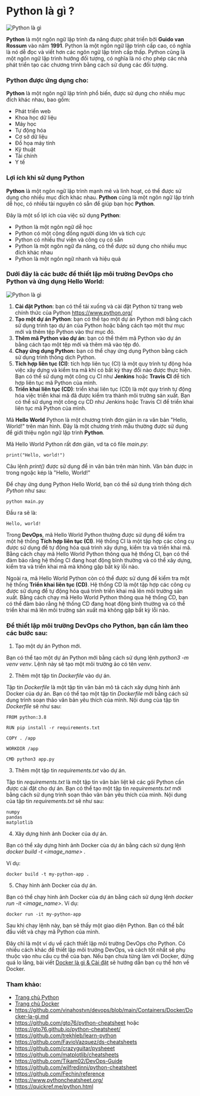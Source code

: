 # Python là gì ?

![Python là gì](../../Image/python.jpg)

**Python** là một ngôn ngữ lập trình đa năng được phát triển bởi **Guido van Rossum** vào năm **1991**. Python là một ngôn ngữ lập trình cấp cao, có nghĩa là nó dễ đọc và viết hơn các ngôn ngữ lập trình cấp thấp. Python cũng là một ngôn ngữ lập trình hướng đối tượng, có nghĩa là nó cho phép các nhà phát triển tạo các chương trình bằng cách sử dụng các đối tượng.

### Python được ứng dụng cho:

**Python** là một ngôn ngữ lập trình phổ biến, được sử dụng cho nhiều mục đích khác nhau, bao gồm:

- Phát triển web
- Khoa học dữ liệu
- Máy học
- Tự động hóa
- Cơ sở dữ liệu
- Đồ họa máy tính
- Kỹ thuật
- Tài chính
- Y tế

### Lợi ích khi sử dụng Python

**Python** là một ngôn ngữ lập trình mạnh mẽ và linh hoạt, có thể được sử dụng cho nhiều mục đích khác nhau. **Python** cũng là một ngôn ngữ lập trình dễ học, có nhiều tài nguyên có sẵn để giúp bạn học **Python**.

Đây là một số lợi ích của việc sử dụng **Python**:

- Python là một ngôn ngữ dễ học
- Python có một cộng đồng người dùng lớn và tích cực
- Python có nhiều thư viện và công cụ có sẵn
- Python là một ngôn ngữ đa năng, có thể được sử dụng cho nhiều mục đích khác nhau
- Python là một ngôn ngữ nhanh và hiệu quả

### Dưới đây là các bước để thiết lập môi trường DevOps cho Python và ứng dụng **Hello World**:

![Python là gì](../../Image/docker-python.png)

1. **Cài đặt Python**: bạn có thể tải xuống và cài đặt Python từ trang web chính thức của Python https://www.python.org/
2. **Tạo một dự án Python**: bạn có thể tạo một dự án Python mới bằng cách sử dụng trình tạo dự án của Python hoặc bằng cách tạo một thư mục mới và thêm tệp Python vào thư mục đó.
3. **Thêm mã Python vào dự án**: bạn có thể thêm mã Python vào dự án bằng cách tạo một tệp mới và thêm mã vào tệp đó.
4. **Chạy ứng dụng Python:** bạn có thể chạy ứng dụng Python bằng cách sử dụng trình thông dịch Python.
5. **Tích hợp liên tục (CI)**:  tích hợp liên tục (CI) là một quy trình tự động hóa việc xây dựng và kiểm tra mã khi có bất kỳ thay đổi nào được thực hiện. Bạn có thể sử dụng một công cụ CI như **Jenkins** hoặc **Travis CI** để tích hợp liên tục mã Python của mình.
6. **Triển khai liên tục (CD)**: triển khai liên tục (CD) là một quy trình tự động hóa việc triển khai mã đã được kiểm tra thành môi trường sản xuất. Bạn có thể sử dụng một công cụ CD như Jenkins hoặc Travis CI để triển khai liên tục mã Python của mình.

Mã **Hello World** Python là một chương trình đơn giản in ra văn bản "Hello, World!" trên màn hình. Đây là một chương trình mẫu thường được sử dụng để giới thiệu ngôn ngữ lập trình **Python**.

Mã Hello World Python rất đơn giản, vd ta có file *main.py*:

    print("Hello, world!")

Câu lệnh *print()* được sử dụng để in văn bản trên màn hình. Văn bản được in trong ngoặc kép là "Hello, World!"

Để chạy ứng dụng Python Hello World, bạn có thể sử dụng trình thông dịch *Python* như sau:

    python main.py

Đầu ra sẽ là:

    Hello, world!

Trong **DevOps**, mã Hello World Python thường được sử dụng để kiểm tra một hệ thống **Tích hợp liên tục (CI)**. Hệ thống CI là một tập hợp các công cụ được sử dụng để tự động hóa quá trình xây dựng, kiểm tra và triển khai mã. Bằng cách chạy mã Hello World Python thông qua hệ thống CI, bạn có thể đảm bảo rằng hệ thống CI đang hoạt động bình thường và có thể xây dựng, kiểm tra và triển khai mã mà không gặp bất kỳ lỗi nào.

Ngoài ra, mã Hello World Python còn có thể được sử dụng để kiểm tra một hệ thống **Triển khai liên tục (CD)**. Hệ thống CD là một tập hợp các công cụ được sử dụng để tự động hóa quá trình triển khai mã lên môi trường sản xuất. Bằng cách chạy mã Hello World Python thông qua hệ thống CD, bạn có thể đảm bảo rằng hệ thống CD đang hoạt động bình thường và có thể triển khai mã lên môi trường sản xuất mà không gặp bất kỳ lỗi nào.

### Để thiết lập môi trường DevOps cho Python, bạn cần làm theo các bước sau:

1. Tạo một dự án Python mới.

Bạn có thể tạo một dự án Python mới bằng cách sử dụng lệnh *python3 -m venv venv*. Lệnh này sẽ tạo một môi trường ảo có tên *venv*.

2. Thêm một tập tin *Dockerfile* vào dự án.

Tập tin *Dockerfile* là một tập tin văn bản mô tả cách xây dựng hình ảnh Docker của dự án. Bạn có thể tạo một tập tin *Dockerfile* mới bằng cách sử dụng trình soạn thảo văn bản yêu thích của mình. Nội dung của tập tin *Dockerfile* sẽ như sau:

    FROM python:3.8

    RUN pip install -r requirements.txt

    COPY . /app

    WORKDIR /app

    CMD python3 app.py

3. Thêm một tập tin *requirements.txt* vào dự án.

Tập tin *requirements.txt* là một tập tin văn bản liệt kê các gói Python cần được cài đặt cho dự án. Bạn có thể tạo một tập tin *requirements.txt* mới bằng cách sử dụng trình soạn thảo văn bản yêu thích của mình. Nội dung của tập tin *requirements.txt* sẽ như sau:

    numpy
    pandas
    matplotlib

4. Xây dựng hình ảnh Docker của dự án.

Bạn có thể xây dựng hình ảnh Docker của dự án bằng cách sử dụng lệnh *docker build -t <image_name> .*

Ví dụ:

    docker build -t my-python-app .

5. Chạy hình ảnh Docker của dự án.

Bạn có thể chạy hình ảnh Docker của dự án bằng cách sử dụng lệnh *docker run -it <image_name>*. Ví dụ:

    docker run -it my-python-app

Sau khi chạy lệnh này, bạn sẽ thấy một giao diện Python. Bạn có thể bắt đầu viết và chạy mã Python của mình.

Đây chỉ là một ví dụ về cách thiết lập môi trường DevOps cho Python. Có nhiều cách khác để thiết lập môi trường DevOps, và cách tốt nhất sẽ phụ thuộc vào nhu cầu cụ thể của bạn. Nếu bạn chưa từng làm với Docker, đừng quá lo lắng, bài viết [Docker là gì & Cài đặt](/Containers/Docker/Docker-la-gi.md) sẽ hướng dẫn bạn cụ thể hơn về Docker.

### Tham khảo:

- [Trang chủ Python](https://www.python.org/)
- [Trang chủ Docker](https://www.docker.com/)
- https://github.com/vinahostvn/devops/blob/main/Containers/Docker/Docker-la-gi.md
- https://github.com/gto76/python-cheatsheet hoặc https://gto76.github.io/python-cheatsheet/
- https://github.com/trekhleb/learn-python
- https://github.com/FavioVazquez/ds-cheatsheets
- https://github.com/crazyguitar/pysheeet
- https://github.com/matplotlib/cheatsheets
- https://github.com/Tikam02/DevOps-Guide
- https://github.com/wilfredinni/python-cheatsheet
- https://github.com/Fechin/reference
- https://www.pythoncheatsheet.org/
- https://quickref.me/python.html